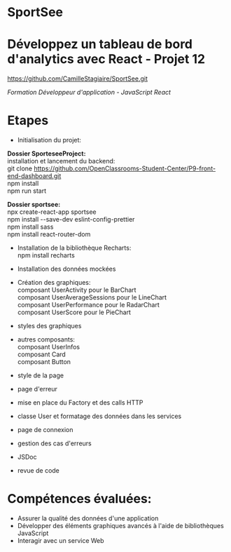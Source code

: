 # SportSee

# Développez un tableau de bord d'analytics avec React - Projet 12
https://github.com/CamilleStagiaire/SportSee.git

*Formation Développeur d'application - JavaScript React*

# Etapes
- Initialisation du projet:  

**Dossier SporteseeProject:**  
installation et lancement du backend:  
git clone https://github.com/OpenClassrooms-Student-Center/P9-front-end-dashboard.git  
npm install  
npm run start  

**Dossier sportsee:**  
npx create-react-app sportsee  
npm install --save-dev eslint-config-prettier   
npm install sass  
npm install react-router-dom

- Installation de la bibliothèque Recharts:  
npm install recharts

- Installation des données mockées  

- Création des graphiques:  
composant UserActivity pour le BarChart  
composant UserAverageSessions pour le LineChart  
composant UserPerformance pour le RadarChart  
composant UserScore pour le PieChart  

- styles des graphiques  

- autres composants:  
composant UserInfos  
composant Card  
composant Button

- style de la page  

- page d'erreur  

- mise en place du Factory et des calls HTTP  

- classe User et formatage des données dans les services  

- page de connexion  

- gestion des cas d'erreurs  

- JSDoc  

- revue de code

# Compétences évaluées:

- Assurer la qualité des données d'une application
- Développer des éléments graphiques avancés à l'aide de bibliothèques JavaScript
- Interagir avec un service Web